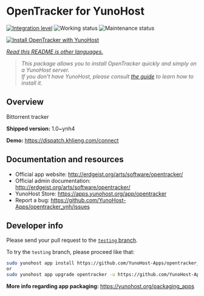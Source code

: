 <!--
N.B.: This README was automatically generated by <https://github.com/YunoHost/apps/tree/master/tools/readme_generator>
It shall NOT be edited by hand.
-->

# OpenTracker for YunoHost

[![Integration level](https://dash.yunohost.org/integration/opentracker.svg)](https://dash.yunohost.org/appci/app/opentracker) ![Working status](https://ci-apps.yunohost.org/ci/badges/opentracker.status.svg) ![Maintenance status](https://ci-apps.yunohost.org/ci/badges/opentracker.maintain.svg)

[![Install OpenTracker with YunoHost](https://install-app.yunohost.org/install-with-yunohost.svg)](https://install-app.yunohost.org/?app=opentracker)

*[Read this README is other languages.](./ALL_README.md)*

> *This package allows you to install OpenTracker quickly and simply on a YunoHost server.*  
> *If you don't have YunoHost, please consult [the guide](https://yunohost.org/install) to learn how to install it.*

## Overview

Bittorrent tracker

**Shipped version:** 1.0~ynh4

**Demo:** <https://dispatch.khlieng.com/connect>
## Documentation and resources

- Official app website: <http://erdgeist.org/arts/software/opentracker/>
- Official admin documentation: <http://erdgeist.org/arts/software/opentracker/>
- YunoHost Store: <https://apps.yunohost.org/app/opentracker>
- Report a bug: <https://github.com/YunoHost-Apps/opentracker_ynh/issues>

## Developer info

Please send your pull request to the [`testing` branch](https://github.com/YunoHost-Apps/opentracker_ynh/tree/testing).

To try the `testing` branch, please proceed like that:

```bash
sudo yunohost app install https://github.com/YunoHost-Apps/opentracker_ynh/tree/testing --debug
or
sudo yunohost app upgrade opentracker -u https://github.com/YunoHost-Apps/opentracker_ynh/tree/testing --debug
```

**More info regarding app packaging:** <https://yunohost.org/packaging_apps>
